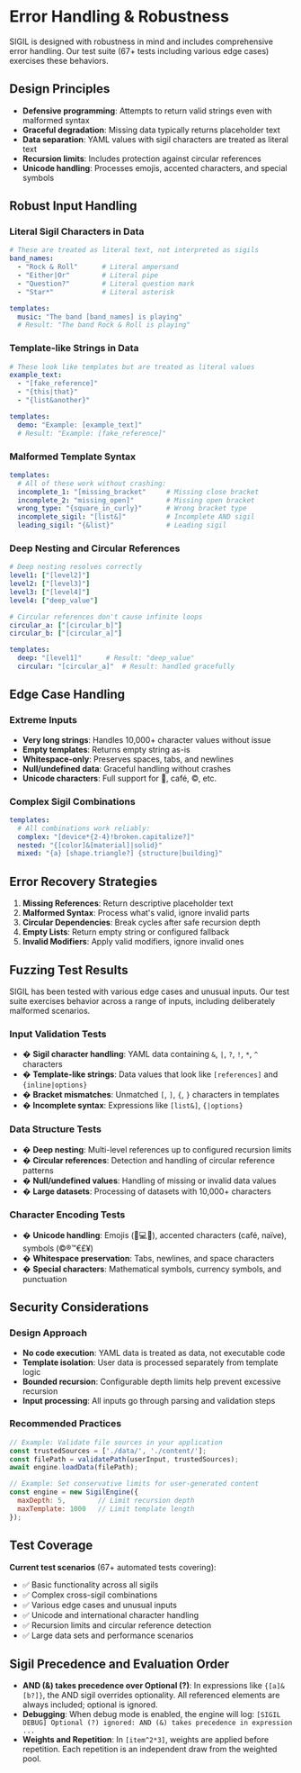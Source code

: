 # Error Handling & Robustness

SIGIL is designed with robustness in mind and includes comprehensive error handling. Our test suite (67+ tests including various edge cases) exercises these behaviors.

## Design Principles

- **Defensive programming**: Attempts to return valid strings even with malformed syntax
- **Graceful degradation**: Missing data typically returns placeholder text  
- **Data separation**: YAML values with sigil characters are treated as literal text
- **Recursion limits**: Includes protection against circular references
- **Unicode handling**: Processes emojis, accented characters, and special symbols

## Robust Input Handling

### Literal Sigil Characters in Data

```yaml
# These are treated as literal text, not interpreted as sigils
band_names:
  - "Rock & Roll"      # Literal ampersand
  - "Either|Or"        # Literal pipe
  - "Question?"        # Literal question mark
  - "Star*"            # Literal asterisk

templates:
  music: "The band [band_names] is playing"
  # Result: "The band Rock & Roll is playing"
```

### Template-like Strings in Data

```yaml
# These look like templates but are treated as literal values
example_text:
  - "[fake_reference]"
  - "{this|that}"
  - "{list&another}"

templates:
  demo: "Example: [example_text]"
  # Result: "Example: [fake_reference]"
```

### Malformed Template Syntax

```yaml
templates:
  # All of these work without crashing:
  incomplete_1: "[missing_bracket"     # Missing close bracket
  incomplete_2: "missing_open]"        # Missing open bracket  
  wrong_type: "{square_in_curly}"      # Wrong bracket type
  incomplete_sigil: "[list&]"          # Incomplete AND sigil
  leading_sigil: "{&list}"             # Leading sigil
```

### Deep Nesting and Circular References

```yaml
# Deep nesting resolves correctly
level1: ["[level2]"]
level2: ["[level3]"]  
level3: ["[level4]"]
level4: ["deep_value"]

# Circular references don't cause infinite loops
circular_a: ["[circular_b]"]
circular_b: ["[circular_a]"]

templates:
  deep: "[level1]"      # Result: "deep_value"
  circular: "[circular_a]"  # Result: handled gracefully
```

## Edge Case Handling

### Extreme Inputs

- **Very long strings**: Handles 10,000+ character values without issue
- **Empty templates**: Returns empty string as-is
- **Whitespace-only**: Preserves spaces, tabs, and newlines
- **Null/undefined data**: Graceful handling without crashes
- **Unicode characters**: Full support for 🚀, café, ©, etc.

### Complex Sigil Combinations

```yaml
templates:
  # All combinations work reliably:
  complex: "[device*{2-4}!broken.capitalize?]"
  nested: "{[color]&[material]|solid}"  
  mixed: "{a} [shape.triangle?] {structure|building}"
```

## Error Recovery Strategies

1. **Missing References**: Return descriptive placeholder text
2. **Malformed Syntax**: Process what's valid, ignore invalid parts  
3. **Circular Dependencies**: Break cycles after safe recursion depth
4. **Empty Lists**: Return empty string or configured fallback
5. **Invalid Modifiers**: Apply valid modifiers, ignore invalid ones

## Fuzzing Test Results

SIGIL has been tested with various edge cases and unusual inputs. Our test suite exercises behavior across a range of inputs, including deliberately malformed scenarios.

### Input Validation Tests

- � **Sigil character handling**: YAML data containing `&`, `|`, `?`, `!`, `*`, `^` characters
- � **Template-like strings**: Data values that look like `[references]` and `{inline|options}`
- � **Bracket mismatches**: Unmatched `[`, `]`, `{`, `}` characters in templates
- � **Incomplete syntax**: Expressions like `[list&]`, `{|options}`

### Data Structure Tests

- � **Deep nesting**: Multi-level references up to configured recursion limits
- � **Circular references**: Detection and handling of circular reference patterns
- � **Null/undefined values**: Handling of missing or invalid data values
- � **Large datasets**: Processing of datasets with 10,000+ characters

### Character Encoding Tests

- � **Unicode handling**: Emojis (🚀💻🎯), accented characters (café, naïve), symbols (©®™€£¥)
- � **Whitespace preservation**: Tabs, newlines, and space characters
- � **Special characters**: Mathematical symbols, currency symbols, and punctuation

## Security Considerations

### Design Approach

- **No code execution**: YAML data is treated as data, not executable code
- **Template isolation**: User data is processed separately from template logic  
- **Bounded recursion**: Configurable depth limits help prevent excessive recursion
- **Input processing**: All inputs go through parsing and validation steps

### Recommended Practices

```javascript
// Example: Validate file sources in your application
const trustedSources = ['./data/', './content/'];
const filePath = validatePath(userInput, trustedSources);
await engine.loadData(filePath);

// Example: Set conservative limits for user-generated content
const engine = new SigilEngine({
  maxDepth: 5,        // Limit recursion depth
  maxTemplate: 1000   // Limit template length
});
```

## Test Coverage

**Current test scenarios** (67+ automated tests covering):
- ✅ Basic functionality across all sigils
- ✅ Complex cross-sigil combinations  
- ✅ Various edge cases and unusual inputs
- ✅ Unicode and international character handling
- ✅ Recursion limits and circular reference detection
- ✅ Large data sets and performance scenarios

## Sigil Precedence and Evaluation Order

- **AND (&) takes precedence over Optional (?)**: In expressions like `{[a]&[b?]}`, the AND sigil overrides optionality. All referenced elements are always included; optional is ignored.
- **Debugging**: When debug mode is enabled, the engine will log: `[SIGIL DEBUG] Optional (?) ignored: AND (&) takes precedence in expression ...`
- **Weights and Repetition**: In `[item^2*3]`, weights are applied before repetition. Each repetition is an independent draw from the weighted pool.